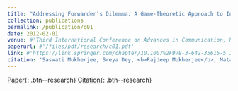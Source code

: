 ```yaml
---
title: "Addressing Forwarder’s Dilemma: A Game-Theoretic Approach to Induce Cooperation in a Multi-hop Wireless Network (CNC 2012)"
collection: publications
permalink: /publication/c01
date: 2012-02-01
venue: #'Third International Conference on Advances in Communication, Network, and Computing, CNC 2012'
paperurl: #'/files/pdf/research/c01.pdf'
link: #'https://link.springer.com/chapter/10.1007%2F978-3-642-35615-5_14'
citation: 'Saswati Mukherjee, Sreya Dey, <b>Rajdeep Mukherjee</b>, Matangini Chattopadhyay, Samiran Chattopadhyay, Debarshi Kumar Sanyal'
---
```

[Paper](/files/pdf/research/c01.pdf){: .btn--research} [Citation](https://link.springer.com/chapter/10.1007%2F978-3-642-35615-5_14){: .btn--research}